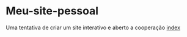 # Meu-site-pessoal
Uma tentativa de criar um site interativo e aberto a cooperação
<a href="index.html">index</a>
